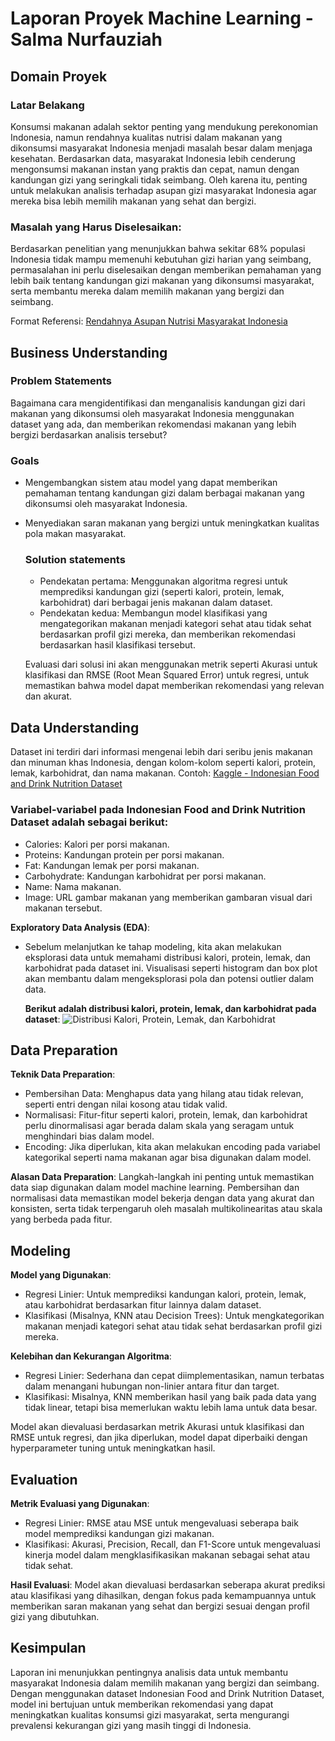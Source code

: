 # Laporan Proyek Machine Learning - Salma Nurfauziah

## Domain Proyek

### Latar Belakang
Konsumsi makanan adalah sektor penting yang mendukung perekonomian Indonesia, namun rendahnya kualitas nutrisi dalam makanan yang dikonsumsi masyarakat Indonesia menjadi masalah besar dalam menjaga kesehatan. Berdasarkan data, masyarakat Indonesia lebih cenderung mengonsumsi makanan instan yang praktis dan cepat, namun dengan kandungan gizi yang seringkali tidak seimbang. Oleh karena itu, penting untuk melakukan analisis terhadap asupan gizi masyarakat Indonesia agar mereka bisa lebih memilih makanan yang sehat dan bergizi.

### Masalah yang Harus Diselesaikan:
Berdasarkan penelitian yang menunjukkan bahwa sekitar 68% populasi Indonesia tidak mampu memenuhi kebutuhan gizi harian yang seimbang, permasalahan ini perlu diselesaikan dengan memberikan pemahaman yang lebih baik tentang kandungan gizi makanan yang dikonsumsi masyarakat, serta membantu mereka dalam memilih makanan yang bergizi dan seimbang.

  Format Referensi: [Rendahnya Asupan Nutrisi Masyarakat Indonesia](https://www.kompas.id/baca/riset/2023/01/31/rendahnya-asupan-nutrisi-masyarakat-indonesia) 

## Business Understanding

### Problem Statements

Bagaimana cara mengidentifikasi dan menganalisis kandungan gizi dari makanan yang dikonsumsi oleh masyarakat Indonesia menggunakan dataset yang ada, dan memberikan rekomendasi makanan yang lebih bergizi berdasarkan analisis tersebut?

### Goals

- Mengembangkan sistem atau model yang dapat memberikan pemahaman tentang kandungan gizi dalam berbagai makanan yang dikonsumsi oleh masyarakat Indonesia.
- Menyediakan saran makanan yang bergizi untuk meningkatkan kualitas pola makan masyarakat.

    ### Solution statements
    - Pendekatan pertama: Menggunakan algoritma regresi untuk memprediksi kandungan gizi (seperti kalori, protein, lemak, karbohidrat) dari berbagai jenis makanan dalam dataset.
    - Pendekatan kedua: Membangun model klasifikasi yang mengategorikan makanan menjadi kategori sehat atau tidak sehat berdasarkan profil gizi mereka, dan memberikan rekomendasi berdasarkan hasil klasifikasi tersebut.

  Evaluasi dari solusi ini akan menggunakan metrik seperti Akurasi untuk klasifikasi dan RMSE (Root Mean Squared Error) untuk regresi, untuk memastikan bahwa model dapat memberikan rekomendasi yang relevan dan akurat.
      
## Data Understanding
Dataset ini terdiri dari informasi mengenai lebih dari seribu jenis makanan dan minuman khas Indonesia, dengan kolom-kolom seperti kalori, protein, lemak, karbohidrat, dan nama makanan. Contoh: [Kaggle - Indonesian Food and Drink Nutrition Dataset](https://www.kaggle.com/datasets/anasfikrihanif/indonesian-food-and-drink-nutrition-dataset) 

### Variabel-variabel pada Indonesian Food and Drink Nutrition Dataset adalah sebagai berikut:
- Calories: Kalori per porsi makanan.
- Proteins: Kandungan protein per porsi makanan.
- Fat: Kandungan lemak per porsi makanan.
- Carbohydrate: Kandungan karbohidrat per porsi makanan.
- Name: Nama makanan.
- Image: URL gambar makanan yang memberikan gambaran visual dari makanan tersebut.

**Exploratory Data Analysis (EDA)**:
- Sebelum melanjutkan ke tahap modeling, kita akan melakukan eksplorasi data untuk memahami distribusi kalori, protein, lemak, dan karbohidrat pada dataset ini. Visualisasi seperti histogram dan box plot akan membantu dalam mengeksplorasi pola dan potensi outlier dalam data.

  **Berikut adalah distribusi kalori, protein, lemak, dan karbohidrat pada dataset**:
  ![Distribusi Kalori, Protein, Lemak, dan Karbohidrat](https://drive.google.com/file/d/1pWWUn0e239nD3n1QCgL2p8DHM5i2dgI6/view?usp=drive_link)

## Data Preparation

**Teknik Data Preparation**: 
- Pembersihan Data: Menghapus data yang hilang atau tidak relevan, seperti entri dengan nilai kosong atau tidak valid.
- Normalisasi: Fitur-fitur seperti kalori, protein, lemak, dan karbohidrat perlu dinormalisasi agar berada dalam skala yang seragam untuk menghindari bias dalam model.
- Encoding: Jika diperlukan, kita akan melakukan encoding pada variabel kategorikal seperti nama makanan agar bisa digunakan dalam model.

**Alasan Data Preparation**:
Langkah-langkah ini penting untuk memastikan data siap digunakan dalam model machine learning. Pembersihan dan normalisasi data memastikan model bekerja dengan data yang akurat dan konsisten, serta tidak terpengaruh oleh masalah multikolinearitas atau skala yang berbeda pada fitur.

## Modeling

**Model yang Digunakan**: 
- Regresi Linier: Untuk memprediksi kandungan kalori, protein, lemak, atau karbohidrat berdasarkan fitur lainnya dalam dataset.
- Klasifikasi (Misalnya, KNN atau Decision Trees): Untuk mengkategorikan makanan menjadi kategori sehat atau tidak sehat berdasarkan profil gizi mereka.

**Kelebihan dan Kekurangan Algoritma**:
- Regresi Linier: Sederhana dan cepat diimplementasikan, namun terbatas dalam menangani hubungan non-linier antara fitur dan target.
- Klasifikasi: Misalnya, KNN memberikan hasil yang baik pada data yang tidak linear, tetapi bisa memerlukan waktu lebih lama untuk data besar.

Model akan dievaluasi berdasarkan metrik Akurasi untuk klasifikasi dan RMSE untuk regresi, dan jika diperlukan, model dapat diperbaiki dengan hyperparameter tuning untuk meningkatkan hasil.

## Evaluation

**Metrik Evaluasi yang Digunakan**:

- Regresi Linier: RMSE atau MSE untuk mengevaluasi seberapa baik model memprediksi kandungan gizi makanan.
- Klasifikasi: Akurasi, Precision, Recall, dan F1-Score untuk mengevaluasi kinerja model dalam mengklasifikasikan makanan sebagai sehat atau tidak sehat.
  
**Hasil Evaluasi**:
Model akan dievaluasi berdasarkan seberapa akurat prediksi atau klasifikasi yang dihasilkan, dengan fokus pada kemampuannya untuk memberikan saran makanan yang sehat dan bergizi sesuai dengan profil gizi yang dibutuhkan.

## Kesimpulan 
Laporan ini menunjukkan pentingnya analisis data untuk membantu masyarakat Indonesia dalam memilih makanan yang bergizi dan seimbang. Dengan menggunakan dataset Indonesian Food and Drink Nutrition Dataset, model ini bertujuan untuk memberikan rekomendasi yang dapat meningkatkan kualitas konsumsi gizi masyarakat, serta mengurangi prevalensi kekurangan gizi yang masih tinggi di Indonesia.


